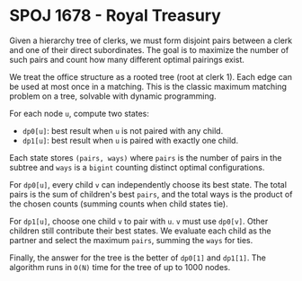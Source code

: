 # SPOJ 1678 - Royal Treasury

Given a hierarchy tree of clerks, we must form disjoint pairs between a clerk and one of their direct subordinates.
The goal is to maximize the number of such pairs and count how many different optimal pairings exist.

We treat the office structure as a rooted tree (root at clerk 1). Each edge can be used at most once in a matching.
This is the classic maximum matching problem on a tree, solvable with dynamic programming.

For each node `u`, compute two states:

- `dp0[u]`: best result when `u` is not paired with any child.
- `dp1[u]`: best result when `u` is paired with exactly one child.

Each state stores `(pairs, ways)` where `pairs` is the number of pairs in the subtree and `ways` is a `bigint`
counting distinct optimal configurations.

For `dp0[u]`, every child `v` can independently choose its best state. The total pairs is the sum of children's best `pairs`,
and the total ways is the product of the chosen counts (summing counts when child states tie).

For `dp1[u]`, choose one child `v` to pair with `u`. `v` must use `dp0[v]`. Other children still contribute their best states.
We evaluate each child as the partner and select the maximum `pairs`, summing the `ways` for ties.

Finally, the answer for the tree is the better of `dp0[1]` and `dp1[1]`.
The algorithm runs in `O(N)` time for the tree of up to 1000 nodes.
